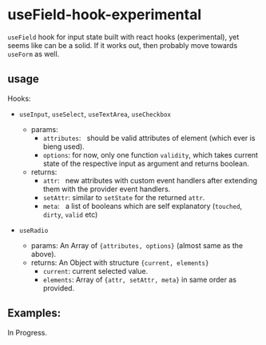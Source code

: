# useField-hook-experimental
`useField` hook for input state built with react hooks (experimental), yet seems like can be a solid. If it works out, then probably move towards `useForm` as well.


## usage
Hooks:
* `useInput`, `useSelect`, `useTextArea`, `useCheckbox`
  * params:
    * `attributes`: &nbsp; should be valid attributes of element (which ever is bieng used).
    * `options`: for now, only one function `validity`, which takes current state of the respective input as argument and returns boolean.
  * returns:
    * `attr`: &nbsp; new attributes with custom event handlers after extending them with the provider event handlers.
    * `setAttr`: similar to `setState` for the returned `attr`.
    * `meta`: &nbsp; a list of booleans which are self explanatory (`touched`, `dirty`, `valid` etc)

* `useRadio`
  * params: An Array of `{attributes, options}` (almost same as the above).
  * returns: An Object with structure `{current, elements}`
    * `current`: current selected value.
    * `elements`: Array of `{attr, setAttr, meta}` in same order as provided.

## Examples:
In Progress.
<!--
    function Form() {
      const name = useInput({value: 'Mary', name: 'name'});
      const surname = useInput({value: 'Poppins', name: 'surname'});

      const isSaiyan = useCheckbox({name: 'isSaiyan'});
      const isSuper = useCheckbox({name: 'isSuper'});

      const select = useSelect({value: '', name: 'select'});
      const multiselect = useSelect({value: '', name: 'multiselect', multiple: true});

      const description = useTextArea({value: '', name: 'description'});
      return (
        <>
          <input {...name.attr} />
        </>
      )
    }
-->